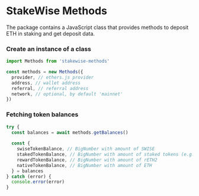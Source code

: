 # StakeWise Methods

The package contains a JavaScript class that provides
methods to deposit ETH in staking and get deposit data.

### Create an instance of a class
```js
import Methods from 'stakewise-methods'

const methods = new Methods({
  provider, // ethers.js provider
  address, // wallet address
  referral, // referral address
  network, // optional, by default 'mainnet'
})
```

### Fetching token balances
```js
try {
  const balances = await methods.getBalances()
  
  const {
    swiseTokenBalance, // BigNumber with amount of SWISE 
    stakedTokenBalance, // BigNumber with amount of staked tokens (e.g. sETH2)
    rewardTokenBalance, // BigNumber with amount of rETH2
    nativeTokenBalance, // BigNumber with amount of ETH
  } = balances
} catch (error) {
  console.error(error)
}
```
